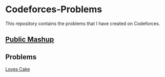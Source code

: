 # Codeforces-Problems

This repository contains the problems that I have created on Codeforces.

## [Public Mashup](https://codeforces.com/contestInvitation/b8df4e12d2a6fc3eddb1ba96495f546c4fe2ef6e)

## Problems
[Loves Cake](/Codeforces-Problems/loves-cake/)
